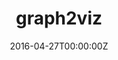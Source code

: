 ---
title: graph2viz
summary: graph2viz is an open-source platform to easily visualize graphs (networks), check some exploratory information, and explain graph neural networks outputs.
tags:
  - Graph Neural Networks

date: '2016-04-27T00:00:00Z'

# Optional external URL for project (replaces project detail page).
external_link: 'https://github.com/Kleyt0n/graph2viz'

image:
  focal_point: Smart
---